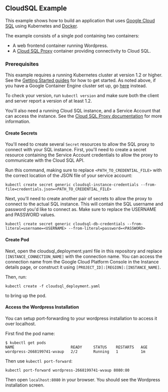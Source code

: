## CloudSQL Example

This example shows how to build an application that uses
[Google Cloud SQL](https://cloud.google.com/sql/docs/) using
Kubernetes and [Docker](https://www.docker.com/).

The example consists of a single pod containing two containers:

- A web frontend container running Wordpress.
- A
  [Cloud SQL Proxy](https://github.com/GoogleCloudPlatform/cloudsql-proxy/)
  container providing connectivity to Cloud SQL.

### Prerequisites

This example requires a running Kubernetes cluster at version 1.2 or
higher. See the
[Getting Started guides](https://cloud.google.com/container-engine/docs/before-you-begin)
for how to get started. As noted above, if you have a Google Container
Engine cluster set up, go
[here](https://cloud.google.com/container-engine/docs/tutorials/guestbook)
instead.

To check your version, run `kubectl version` and make sure both the
client and server report a version of at least 1.2.

You'll also need a running Cloud SQL instance, and a Service Account
that can access the instance.  See the
[Cloud SQL Proxy documentation](https://cloud.google.com/sql/docs/mysql-connect-proxy#service-account)
for more information.

#### Create Secrets

You'll need to create several `Secret` resources to allow the SQL
proxy to connect with your SQL instance. First, you'll need to create
a secret resource containing the Service Account credentials to allow
the proxy to communicate with the Cloud SQL API.

Run this command, making sure to replace `<PATH_TO_CREDENTIAL_FILE>`
with the correct location of the JSON file of your service account:

```
kubectl create secret generic cloudsql-instance-credentials --from-file=credentials.json=<PATH_TO_CREDENTIAL_FILE>
```

Next, you'll need to create another pair of secrets to allow the proxy
to connect to the actual SQL instance. This will contain the SQL
username and password you'd like to connect as. Make sure to replace
the USERNAME and PASSWORD values.

```
kubectl create secret generic cloudsql-db-credentials --from-literal=username=<USERNAME> --from-literal=password=<PASSWORD>
```

#### Create Pod

Next, open the cloudsql_deployment.yaml file in this repository and
replace `[INSTANCE_CONNECTION_NAME]` with the connection name. You can
access the connection name from the Google Cloud Platform Console in
the Instance details page, or construct it using
`[PROJECT_ID]:[REGION]:[INSTANCE_NAME]`.

Then, run:

```
kubectl create -f cloudsql_deployment.yaml
```

to bring up the pod.

#### Access the Wordpress Installation

You can setup port-forwarding to your wordpress installation to access
it over localhost.

First find the pod name:

```
$ kubectl get pods
NAME                         READY     STATUS    RESTARTS   AGE
wordpress-2668199741-wvaup   2/2       Running   1          1m
```

Then use `kubectl port-forward`:

```
kubectl port-forward wordpress-2668199741-wvaup 8080:80
```

Then open `localhost:8080` in your browser. You should see the
Wordpress installation screen.
